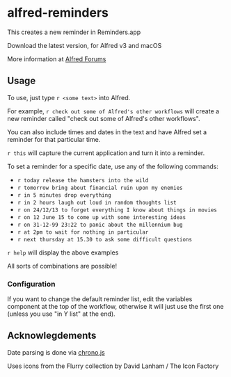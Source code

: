 alfred-reminders
================

This creates a new reminder in Reminders.app

Download the latest version, for Alfred v3 and macOS

More information at [Alfred Forums](http://www.alfredforum.com/topic/917-reminders/)

## Usage
To use, just type `r <some text>` into Alfred.

For example, `r check out some of Alfred's other workflows` will create a new reminder called "check out some of Alfred's other workflows". 

You can also include times and dates in the text and have Alfred set a reminder for that particular time.

`r this` will capture the current application and turn it into a reminder.

To set a reminder for a specific date, use any of the following commands:
- `r today release the hamsters into the wild`
- `r tomorrow bring about financial ruin upon my enemies`
- `r in 5 minutes drop everything`
- `r in 2 hours laugh out loud in random thoughts list`
- `r on 24/12/13 to forget everything I know about things in movies`
- `r on 12 June 15 to come up with some interesting ideas`
- `r on 31-12-99 23:22 to panic about the millennium bug`
- `r at 2pm to wait for nothing in particular`
- `r next thursday at 15.30 to ask some difficult questions`

`r help` will display the above examples

All sorts of combinations are possible!

### Configuration
If you want to change the default reminder list, edit the variables component at the top of the workflow, otherwise it will just use the first one (unless you use "in Y list" at the end).

## Acknowlegdements
Date parsing is done via [chrono.js](https://github.com/wanasit/chrono)

Uses icons from the Flurry collection by David Lanham / The Icon Factory
